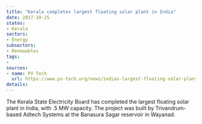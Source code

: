 ```yaml
---
title: "Kerala completes largest floating solar plant in India"
date: 2017-10-25
states:
- Kerala
sectors:
- Energy
subsectors:
- Renewables
tags:
- 
sources:
- name: PV Tech
  url: https://www.pv-tech.org/news/indias-largest-floating-solar-plant-completed-withstanding-huge-water-level
details:
---
```


The Kerala State Electricity Board has completed the largest floating solar plant in India, with .5 MW capacity. The project was built by Trivandrum-based Adtech Systems at the Banasura Sagar reservoir in Wayanad. 
